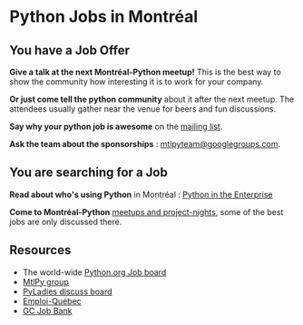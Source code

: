 # Python Jobs in Montréal


## You have a Job Offer

**Give a talk at the next Montréal-Python meetup!** This is the best way to 
show the community how interesting it is to work for your company. 

**Or just come tell the python community** about it after the next meetup. 
The attendees usually gather near the venue for beers and fun discussions.

**Say why your python job is awesome** on the [mailing list](http://groups.google.com/group/montrealpython).

**Ask the team about the sponsorships** : mtlpyteam@googlegroups.com.


## You are searching for a Job

**Read about who's using Python** in Montréal : [Python in the Enterprise](enterprise-and-python.md)

**Come to Montréal-Python** [meetups and project-nights](http://www.mtlpy.org/en/blog/event/), some of the best 
jobs are only discussed there.


## Resources

- The world-wide [Python.org Job board](https://www.python.org/jobs/)
- [MtlPy group](https://groups.google.com/d/forum/montrealpython)
- [PyLadies discuss board](http://discuss.pyladies.com/#!/canada)
- [Emploi-Québec](http://placement.emploiquebec.gouv.qc.ca/mbe/ut/rechroffr/erechroffr.asp?CL=french)
- [GC Job Bank](http://www.jobbank.gc.ca/)
